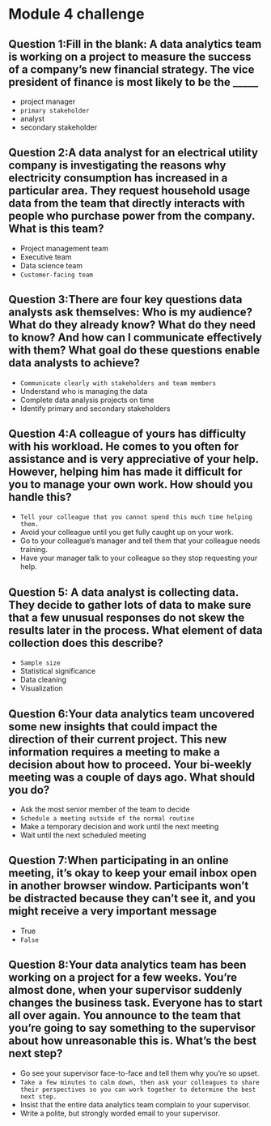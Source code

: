 # Module 4 challenge

## Question 1:Fill in the blank: A data analytics team is working on a project to measure the success of a company’s new financial strategy. The vice president of finance is most likely to be the _____

- project manager
- `primary stakeholder`
- analyst
- secondary stakeholder

## Question 2:A data analyst for an electrical utility company is investigating the reasons why electricity consumption has increased in a particular area. They request household usage data from the team that directly interacts with people who purchase power from the company. What is this team?

- Project management team
- Executive team
- Data science team
- `Customer-facing team`

## Question 3:There are four key questions data analysts ask themselves: Who is my audience? What do they already know? What do they need to know? And how can I communicate effectively with them? What goal do these questions enable data analysts to achieve?

- `Communicate clearly with stakeholders and team members`
- Understand who is managing the data
- Complete data analysis projects on time
- Identify primary and secondary stakeholders

## Question 4:A colleague of yours has difficulty with his workload. He comes to you often for assistance and is very appreciative of your help. However, helping him has made it difficult for you to manage your own work. How should you handle this?

- `Tell your colleague that you cannot spend this much time helping them.`
- Avoid your colleague until you get fully caught up on your work.
- Go to your colleague’s manager and tell them that your colleague needs training.
- Have your manager talk to your colleague so they stop requesting your help.

## Question 5: A data analyst is collecting data. They decide to gather lots of data to make sure that a few unusual responses do not skew the results later in the process. What element of data collection does this describe?

- `Sample size`
- Statistical significance
- Data cleaning
- Visualization

## Question 6:Your data analytics team uncovered some new insights that could impact the direction of their current project. This new information requires a meeting to make a decision about how to proceed. Your bi-weekly meeting was a couple of days ago. What should you do?

- Ask the most senior member of the team to decide
- `Schedule a meeting outside of the normal routine`
- Make a temporary decision and work until the next meeting
- Wait until the next scheduled meeting

## Question 7:When participating in an online meeting, it’s okay to keep your email inbox open in another browser window. Participants won’t be distracted because they can’t see it, and you might receive a very important message

- True
- `False`

## Question 8:Your data analytics team has been working on a project for a few weeks. You’re almost done, when your supervisor suddenly changes the business task. Everyone has to start all over again. You announce to the team that you’re going to say something to the supervisor about how unreasonable this is. What’s the best next step?

- Go see your supervisor face-to-face and tell them why you’re so upset.
- `Take a few minutes to calm down, then ask your colleagues to share their perspectives so you can work together to determine the best next step.`
- Insist that the entire data analytics team complain to your supervisor.
- Write a polite, but strongly worded email to your supervisor.

